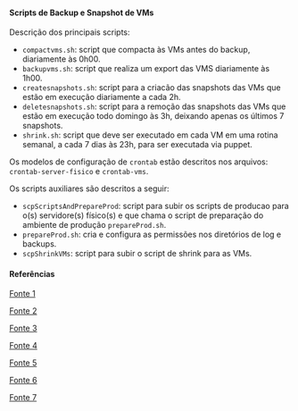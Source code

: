 #### Scripts de Backup e Snapshot de VMs

Descrição dos principais scripts:

 - `compactvms.sh`: script que compacta às VMs antes do backup, diariamente às 0h00.
 - `backupvms.sh`: script que realiza um export das VMS diariamente às 1h00.
 - `createsnapshots.sh`: script para a criacão das snapshots das VMs que estão em execução diariamente a cada 2h.
 - `deletesnapshots.sh`: script para a remoção das snapshots das VMs que estão em execução todo domingo às 3h, deixando apenas os últimos 7 snapshots.
 - `shrink.sh`: script que deve ser executado em cada VM em uma rotina semanal, a cada 7 dias às 23h, para ser executada via puppet.

Os modelos de configuração de `crontab` estão descritos nos arquivos: `crontab-server-fisico` e `crontab-vms`.

Os scripts auxiliares são descritos a seguir:

- `scpScriptsAndPrepareProd`: script para subir os scripts de producao para o(s) servidore(s) físico(s) e que chama o script de preparação do ambiente de produção `prepareProd.sh`.
- `prepareProd.sh`: cria e configura as permissões nos diretórios de log e backups.
- `scpShrinkVMs`: script para subir o script de shrink para as VMs.


#### Referências

[Fonte 1](https://blog.sleeplessbeastie.eu/2013/07/23/virtualbox-how-to-control-virtual-machine-using-command-line/)

[Fonte 2](https://github.com/chase-miller/virtualbox-snapshot-create/blob/master/snapshot-virtualbox.sh)

[Fonte 3](https://gist.github.com/mgeeky/f95faffa45e28f214f9c4821f96cd972)

[Fonte 4](https://vorkbaard.nl/backup-script-for-virtualbox-vms-in-debian/)

[Fonte 5](https://gist.github.com/betweenbrain/dc372b03375023afc125)

[Fonte 6](https://github.com/sqeeek/virtualbox-backup-script)

[Fonte 7](https://gist.github.com/betweenbrain/dc372b03375023afc125)